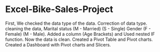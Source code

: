 # Excel-Bike-Sales-Project
First, We checked the data type of the data.
Correction of data type.
cleaning the data,
  Marital status
   (M - Married)
   (S - Single)
  Gender
   (F - Female)
   (M - Male).
Added a column (Age Brackets) and
  Used nested IF function.
Now the data is clean.
Created a Pivot Table and Pivot charts.
Created a Dashboard with Pivot charts and Slicers.
